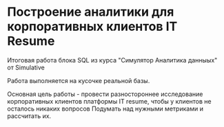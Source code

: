 # Построение аналитики для корпоративных клиентов IT Resume

Итоговая работа блока SQL из курса "Симулятор Аналитика данныых" от Simulative

Работа выполняется на кусочке реальной базы.

Основная цель работы - провести разностороннее исследование корпоративных клиентов платформы IT resume, чтобы у клиентов не осталось никаких вопросов
Подумать над нужными метриками и рассчитать их.
